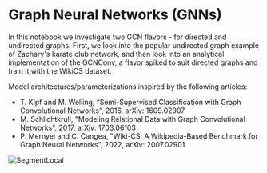 # Graph Neural Networks (GNNs)

In this notebook we investigate two GCN flavors - for directed and undirected graphs.
First, we look into the popular undirected graph example of Zachary's karate club network, and then look into an analytical implementation of the GCNConv, a flavor spiked to suit directed graphs and train it with the WikiCS dataset.

Model architectures/parameterizations inspired by the following articles:
- T. Kipf and M. Welling, “Semi-Supervised Classification with Graph Convolutional Networks”, 2016, arXiv: 1609.02907
- M. Schlichtkrull, "Modeling Relational Data with Graph Convolutional Networks", 2017, arXiv: 1703.06103
- P. Mernyei and C. Cangea, "Wiki-CS: A Wikipedia-Based Benchmark for Graph Neural Networks", 2022, arXiv: 2007.02901

![SegmentLocal](emdir.gif "gif")
